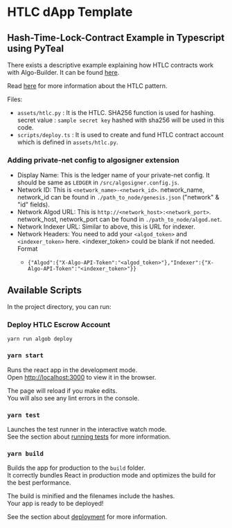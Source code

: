 # HTLC dApp Template

## Hash-Time-Lock-Contract Example in Typescript using PyTeal

There exists a descriptive example explaining how HTLC contracts work with Algo-Builder. It can be found [here](https://github.com/scale-it/algo-builder/tree/master/examples/htlc-pyteal-ts).

Read [here](https://en.bitcoin.it/wiki/Hash_Time_Locked_Contracts) for more information about the HTLC pattern.

Files:

* `assets/htlc.py` : It is the HTLC. SHA256 function is used for hashing. <br />
        secret value : `sample secret key` hashed with sha256 will be used in this code.
* `scripts/deploy.ts` : It is used to create and fund HTLC contract account which is defined in `assets/htlc.py`.


### Adding private-net config to algosigner extension

- Display Name: This is the ledger name of your private-net config. It should be same as `LEDGER` in `/src/algosigner.config.js`.
- Network ID: This is `<network_name>-<network_id>`. network_name, network_id can be found in `./path_to_node/genesis.json` ("network" & "id" fields).
- Network Algod URL: This is `http://<network_host>:<network_port>`. network_host, network_port can be found in `./path_to_node/algod.net`.
- Network Indexer URL: Similar to above, this is URL for indexer.
- Network Headers: You need to add your `<algod_token>` and `<indexer_token>` here. <indexer_token> could be blank if not needed. Format
  - ```
    {"Algod":{"X-Algo-API-Token":"<algod_token>"},"Indexer":{"X-Algo-API-Token":"<indexer_token>"}}
    ```

## Available Scripts

In the project directory, you can run:

### Deploy HTLC Escrow Account

```
yarn run algob deploy
```

### `yarn start`

Runs the react app in the development mode.\
Open [http://localhost:3000](http://localhost:3000) to view it in the browser.

The page will reload if you make edits.\
You will also see any lint errors in the console.

### `yarn test`

Launches the test runner in the interactive watch mode.\
See the section about [running tests](https://facebook.github.io/create-react-app/docs/running-tests) for more information.

### `yarn build`

Builds the app for production to the `build` folder.\
It correctly bundles React in production mode and optimizes the build for the best performance.

The build is minified and the filenames include the hashes.\
Your app is ready to be deployed!

See the section about [deployment](https://facebook.github.io/create-react-app/docs/deployment) for more information.
